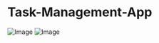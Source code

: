 # Task-Management-App

![Image](https://github.com/user-attachments/assets/f5cc1b28-2f8b-4a14-af25-9a414828f360)
![Image](https://github.com/user-attachments/assets/07c4a5ba-9518-4c78-bd78-7b8ee9b236af)
